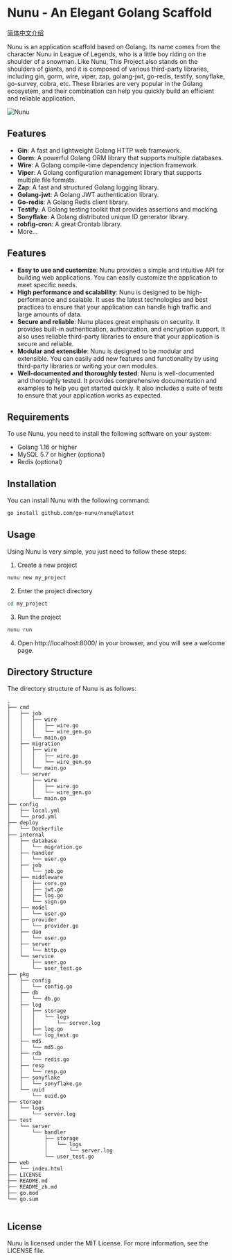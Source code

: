 # Nunu - An Elegant Golang Scaffold 

[简体中文介绍](https://github.com/go-nunu/nunu-layout-base/blob/main/README_zh.md)

Nunu is an application scaffold based on Golang. Its name comes from the character Nunu in League of Legends, who is a little boy riding on the shoulder of a snowman. Like Nunu, This Project also stands on the shoulders of giants, and it is composed of various third-party libraries, including gin, gorm, wire, viper, zap, golang-jwt, go-redis, testify, sonyflake, go-survey, cobra, etc. These libraries are very popular in the Golang ecosystem, and their combination can help you quickly build an efficient and reliable application.

![Nunu](https://github.com/go-nunu/nunu/blob/main/.github/assets/banner.png)

## Features

- **Gin**: A fast and lightweight Golang HTTP web framework.
- **Gorm**: A powerful Golang ORM library that supports multiple databases.
- **Wire**: A Golang compile-time dependency injection framework.
- **Viper**: A Golang configuration management library that supports multiple file formats.
- **Zap**: A fast and structured Golang logging library.
- **Golang-jwt**: A Golang JWT authentication library.
- **Go-redis**: A Golang Redis client library.
- **Testify**: A Golang testing toolkit that provides assertions and mocking.
- **Sonyflake**: A Golang distributed unique ID generator library.
- **robfig-cron**: A great Crontab library.
- More...
## Features
* **Easy to use and customize**: Nunu provides a simple and intuitive API for building web applications. You can easily customize the application to meet specific needs.
* **High performance and scalability**: Nunu is designed to be high-performance and scalable. It uses the latest technologies and best practices to ensure that your application can handle high traffic and large amounts of data.
* **Secure and reliable**: Nunu places great emphasis on security. It provides built-in authentication, authorization, and encryption support. It also uses reliable third-party libraries to ensure that your application is secure and reliable.
* **Modular and extensible**: Nunu is designed to be modular and extensible. You can easily add new features and functionality by using third-party libraries or writing your own modules.
* **Well-documented and thoroughly tested**: Nunu is well-documented and thoroughly tested. It provides comprehensive documentation and examples to help you get started quickly. It also includes a suite of tests to ensure that your application works as expected.
## Requirements
To use Nunu, you need to install the following software on your system:

* Golang 1.16 or higher
* MySQL 5.7 or higher (optional)
* Redis (optional)
## Installation

You can install Nunu with the following command:

```bash
go install github.com/go-nunu/nunu@latest
```

## Usage

Using Nunu is very simple, you just need to follow these steps:

1. Create a new project

```bash
nunu new my_project
```

2. Enter the project directory

```bash
cd my_project
```

3. Run the project

```bash
nunu run
```

4. Open http://localhost:8000/ in your browser, and you will see a welcome page.

## Directory Structure

The directory structure of Nunu is as follows:


```
.
├── cmd
│   ├── job
│   │   ├── wire
│   │   │   ├── wire.go
│   │   │   └── wire_gen.go
│   │   └── main.go
│   ├── migration
│   │   ├── wire
│   │   │   ├── wire.go
│   │   │   └── wire_gen.go
│   │   └── main.go
│   └── server
│       ├── wire
│       │   ├── wire.go
│       │   └── wire_gen.go
│       └── main.go
├── config
│   ├── local.yml
│   └── prod.yml
├── deploy
│   └── Dockerfile
├── internal
│   ├── database
│   │   └── migration.go
│   ├── handler
│   │   └── user.go
│   ├── job
│   │   └── job.go
│   ├── middleware
│   │   ├── cors.go
│   │   ├── jwt.go
│   │   ├── log.go
│   │   └── sign.go
│   ├── model
│   │   └── user.go
│   ├── provider
│   │   └── provider.go
│   ├── dao
│   │   └── user.go
│   ├── server
│   │   └── http.go
│   └── service
│       ├── user.go
│       └── user_test.go
├── pkg
│   ├── config
│   │   └── config.go
│   ├── db
│   │   └── db.go
│   ├── log
│   │   ├── storage
│   │   │   └── logs
│   │   │       └── server.log
│   │   ├── log.go
│   │   └── log_test.go
│   ├── md5
│   │   └── md5.go
│   ├── rdb
│   │   └── redis.go
│   ├── resp
│   │   └── resp.go
│   ├── sonyflake
│   │   └── sonyflake.go
│   └── uuid
│       └── uuid.go
├── storage
│   └── logs
│       └── server.log
├── test
│   └── server
│       └── handler
│           ├── storage
│           │   └── logs
│           │       └── server.log
│           └── user_test.go
├── web
│   └── index.html
├── LICENSE
├── README.md
├── README_zh.md
├── go.mod
└── go.sum


```

## License
Nunu is licensed under the MIT License. For more information, see the LICENSE file.